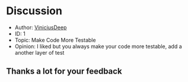 # Discussion

[//]: # (This is a little template of how to made a feedback, so if you are the first, remove my example, and add ID: 1 to your opnion)

* Author: [ViniciusDeep](https://github.com/ViniciusDeep)
* ID: 1
* Topic: Make Code More Testable
* Opinion: I liked but you always make your code more testable, add a another layer of test

##

## Thanks a lot for your feedback
